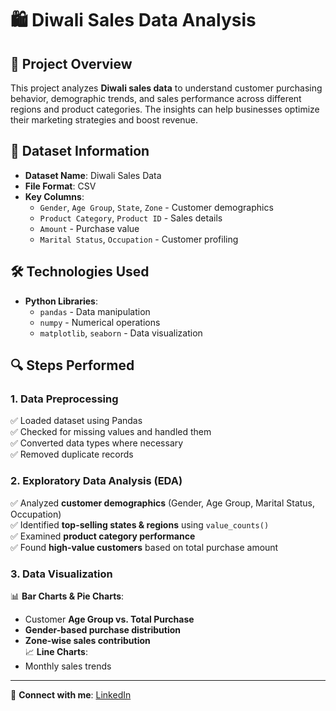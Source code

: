 # 🛍️ Diwali Sales Data Analysis

## 📌 Project Overview
This project analyzes **Diwali sales data** to understand customer purchasing behavior, demographic trends, and sales performance across different regions and product categories. The insights can help businesses optimize their marketing strategies and boost revenue.

## 📂 Dataset Information
- **Dataset Name**: Diwali Sales Data  
- **File Format**: CSV  
- **Key Columns**:
  - `Gender`, `Age Group`, `State`, `Zone` - Customer demographics  
  - `Product Category`, `Product ID` - Sales details  
  - `Amount` - Purchase value  
  - `Marital Status`, `Occupation` - Customer profiling  

## 🛠️ Technologies Used
- **Python Libraries**:  
  - `pandas` - Data manipulation  
  - `numpy` - Numerical operations  
  - `matplotlib`, `seaborn` - Data visualization  

## 🔍 Steps Performed

### **1. Data Preprocessing**
✅ Loaded dataset using Pandas  
✅ Checked for missing values and handled them  
✅ Converted data types where necessary  
✅ Removed duplicate records  

### **2. Exploratory Data Analysis (EDA)**
✅ Analyzed **customer demographics** (Gender, Age Group, Marital Status, Occupation)  
✅ Identified **top-selling states & regions** using `value_counts()`  
✅ Examined **product category performance**  
✅ Found **high-value customers** based on total purchase amount  

### **3. Data Visualization**
📊 **Bar Charts & Pie Charts**:  
   - Customer **Age Group vs. Total Purchase**  
   - **Gender-based purchase distribution**  
   - **Zone-wise sales contribution**  
📈 **Line Charts**:  
   - Monthly sales trends
---
🔗 **Connect with me**: [LinkedIn](https://www.linkedin.com/in/mamata-sawant-87330b2a6)


